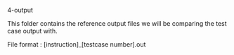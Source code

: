 4-output

This folder contains the reference output files we will be comparing the test
case output with.

File format : [instruction]_[testcase number].out
